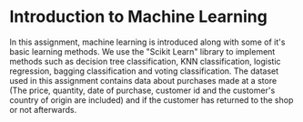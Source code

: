 # Introduction to Machine Learning
In this assignment, machine learning is introduced along with some of it's basic learning methods. We use the "Scikit Learn" library to implement methods such as decision tree classification, KNN classification, logistic regression, bagging classification and voting classification. The dataset used in this assignment contains data about purchases made at a store (The price, quantity, date of purchase, customer id and the customer's country of origin are included) and if the customer has returned to the shop or not afterwards.

